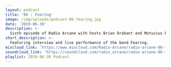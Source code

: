 ```yaml
---
layout: podcast
title: '06 : Fearing'
image: /img/uploads/podcast-06-fearing.jpg
date: '2019-06-30'
description: >-
  Sixth episode of Radio Arcane with hosts Brian Drabant and Motuvius Rex : Featuring interview and live performance of the band Fearing : Brian Cole of Funeral Party Records also hangs out for commentary after touring with Fearing from city to city and back home : Specialty segment 'Deep Cuts' with Sorrow Vomit : Crackin' some beers with Fearing fans and some of the Radio Arcane Crew : And quite a bit of awkward banter between the hosts to keep them from weeping and moaning their mortal gloom. Recorded and produced at the non-profit Art Sanctuary in Louisville, KY, Radio Arcane is a collective of Dark Music Specialists that host events, live music and dark arts entertainment.
short_description: >-
  Featuring interview and live performance of the band Fearing.
mixcloud_link: 'https://www.mixcloud.com/Radio-Arcane/radio-arcane-06-fearing'
soundcloud_link: 'https://soundcloud.com/radio_arcane/radio-arcane-06-fearing'
playlist: 2019-06-30 Podcast
---
```

